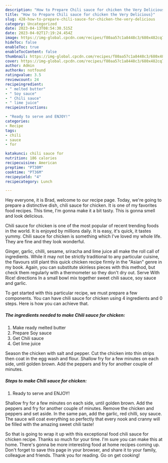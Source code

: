 ```yaml
---
description: "How to Prepare Chili sauce for chicken the Very Delicious}"
title: "How to Prepare Chili sauce for chicken the Very Delicious}"
slug: 428-how-to-prepare-chili-sauce-for-chicken-the-very-delicious
category: Uncategorized
date: 2023-04-13T08:54:30.515Z
date: 2023-04-02T17:19:24.454Z
image: https://img-global.cpcdn.com/recipes/f80aa57c1a8448c3/680x482cq70/chili-sauce-for-chicken-recipe-main-photo.jpg
hideToc: false
enableToc: true
enableTocContent: false
thumbnail: https://img-global.cpcdn.com/recipes/f80aa57c1a8448c3/680x482cq70/chili-sauce-for-chicken-recipe-main-photo.jpg
cover: https://img-global.cpcdn.com/recipes/f80aa57c1a8448c3/680x482cq70/chili-sauce-for-chicken-recipe-main-photo.jpg
author: Admin
authorAv: notfound
ratingvalue: 3.5
reviewcount: 24
recipeingredient:
- " melted butter"
- " Soy sauce"
- " Chili sauce"
- " lime juice"
recipeinstructions:

- "Ready to serve and ENJOY!"
categories:
- Recipe
tags:
- chili
- sauce
- for

katakunci: chili sauce for 
nutrition: 186 calories
recipecuisine: American
preptime: "PT30M"
cooktime: "PT36M"
recipeyield: "4"
recipecategory: Lunch

---
```



Hey everyone, it is Brad, welcome to our recipe page. Today, we're going to prepare a distinctive dish, chili sauce for chicken. It is one of my favorites food recipes. This time, I'm gonna make it a bit tasty. This is gonna smell and look delicious.

Chili sauce for chicken is one of the most popular of recent trending foods in the world. It is enjoyed by millions daily. It is easy, it's quick, it tastes yummy. Chili sauce for chicken is something which I've loved my whole life. They are fine and they look wonderful.

Ginger, garlic, chilli, sesame, sriracha and lime juice all make the roll call of ingredients. While it may not be strictly traditional to any particular cuisine, the flavours still plant this quick chicken recipe firmly in the &#34;Asian&#34; genre in my book. Again, you can substitute skinless pieces with this method, but check them regularly with a thermometer so they don&#39;t dry out. Serve With Rice! directions In a small bowl mix together sweet chili sauce, soy sauce and garlic.


To get started with this particular recipe, we must prepare a few components. You can have chili sauce for chicken using 4 ingredients and 0 steps. Here is how you can achieve that.

<!--inarticleads1-->

##### The ingredients needed to make Chili sauce for chicken:

1. Make ready  melted butter
1. Prepare  Soy sauce
1. Get  Chili sauce
1. Get  lime juice


Season the chicken with salt and pepper. Cut the chicken into thin strips then coat in the egg wash and flour. Shallow fry for a few minutes on each side, until golden brown. Add the peppers and fry for another couple of minutes. 

<!--inarticleads2-->

##### Steps to make Chili sauce for chicken:


1. Ready to serve and ENJOY!

Shallow fry for a few minutes on each side, until golden brown. Add the peppers and fry for another couple of minutes. Remove the chicken and peppers and set aside. In the same pan, add the garlic, red chilli, soy sauce. The sauce will coat everything so perfectly that every nook and cranny will be filled with the amazing sweet chili taste! 

So that is going to wrap it up with this exceptional food chili sauce for chicken recipe. Thanks so much for your time. I'm sure you can make this at home. There's gonna be more interesting food at home recipes coming up. Don't forget to save this page in your browser, and share it to your family, colleague and friends. Thank you for reading. Go on get cooking!
